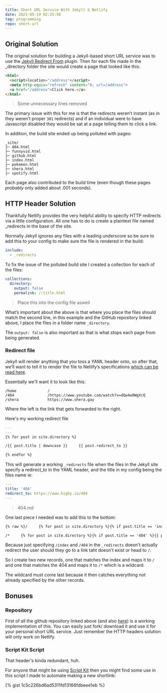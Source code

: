 ```yaml
---
title: Short URL Service With Jekyll & Netlify
date: 2021-05-19 02:25:58
tag: programming
repo: short-url
---
```


## Original Solution

The original solution for building a Jekyll-based short URL service was to use the [Jekyll Redirect From](https://github.com/jekyll/jekyll-redirect-from) plugin. Then for each file made in the _directory folder the site would create a page that looked like this:

```html
<html>
  <script>location="/address"</script>
  <meta http-equiv="refresh" content="0; url=/address">
  <a href="/address">Click here.</a>
</html>
```

> Some unnecessary lines removed

The primary issue with this for me is that the redirects weren’t instant (as in they weren’t proper `301` redirects) and if an individual were to have Javascript disabled they would be sat at a page telling them to click a link.

In addition, the build site ended up being polluted with pages:
```
_site/
├─ 404.html
├─ funnyvid.html
├─ github.html
├─ index.html
├─ pokemon.html
├─ shera.html
├─ spotify.html
```

Each page also contributed to the build time (even though these pages *probably* only added about .001 seconds).

## HTTP Header Solution

Thankfully Netlify provides the very helpful ability to specify HTTP redirects via a little configuration. All one has to do is create a plaintext file named _redirects in the base of the site.

Normally Jekyll ignores any files with a leading underscore so be sure to add this to your config to make sure the file is rendered in the build:

```yaml
include:
  - _redirects
```

To fix the issue of the polluted build site I created a collection for each of the files:

```yaml
collections:
  directory:
    output: false
    permalink: /:title.html
```

> Place this into the config file aswell

What’s important about the above is that where you place the files should match the second line, in this example and the GitHub repository linked above, I place the files in a folder name `_directory`.

The `output: false` is also important as that is what stops each page from being generated.

### Redirect file

Jekyll will render anything that you toss a YAML header onto, so after that, we’ll want to tell it to render the file to Netlify’s specifications [which can be read here](https://docs.netlify.com/routing/redirects/).

Essentially we'll want it to look like this:

```
/home              /
/404               /https://www.youtube.com/watch?v=dQw4w9WgXcQ
/shera             https://www.shera.gay
```

Where the left is the link that gets forwarded to the right.

Here's my working redirect file

```md
---
---
{% for post in site.directory %}

/{{ post.title | downcase }}     {{ post.redirect_to }}

{% endfor %}
```

This will generate a working `_redirects` file when the files in the Jekyll site specify a redirect_to in the YAML header, and the title in my config being the files name ie:

```yaml
---
title: '404'
redirect_to: https://www.higby.io/404
---
```

> 404.md

One last piece I needed was to add this to the bottom:

```md
{% raw %}/     {% for post in site.directory %}{% if post.title == 'index' %}{{ post.redirect_to }}{% endif %}{% endfor %}

/*     {% for post in site.directory %}{% if post.title == '404' %}{{ post.redirect_to }}{% endif %}{% endfor %}{% endraw %}
```

Because just specifying `/index` and `/404` in the `_redirects` doesn't actually redirect the user should they go to a link taht doesn't exist or head to `/`.

So I create two new records, one that matches the index and maps it to `/` and one that matches the 404 and maps it to `/*` which is a wildcard.

The wildcard must come last because it then catches everything not already specified by the other records.

## Bonuses

### Repository

First of all the github repository linked above (and also [here](https://github.com/higby/short-url)) is a working implementation of this. You can easily just fork/ download it and use it for your personal short URL service. Just remember the HTTP headers solution will only work on Netlify.

### Script Kit Script

That header's kinda redundant, huh.

For anyone that might be using [Script Kit](https://github.com/johnlindquist/kit) then you might find some use in this script I made to automate making a new shortlink:

{% gist 1c5c226bd6ad5311fd13166fdbeee1eb %}
